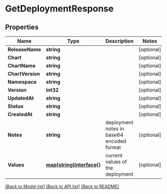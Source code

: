 # GetDeploymentResponse

## Properties
Name | Type | Description | Notes
------------ | ------------- | ------------- | -------------
**ReleaseName** | **string** |  | [optional] 
**Chart** | **string** |  | [optional] 
**ChartName** | **string** |  | [optional] 
**ChartVersion** | **string** |  | [optional] 
**Namespace** | **string** |  | [optional] 
**Version** | **int32** |  | [optional] 
**UpdatedAt** | **string** |  | [optional] 
**Status** | **string** |  | [optional] 
**CreatedAt** | **string** |  | [optional] 
**Notes** | **string** | deployment notes in base64 encoded format | [optional] 
**Values** | [**map[string]interface{}**](.md) | current values of the deployment | [optional] 

[[Back to Model list]](../README.md#documentation-for-models) [[Back to API list]](../README.md#documentation-for-api-endpoints) [[Back to README]](../README.md)


